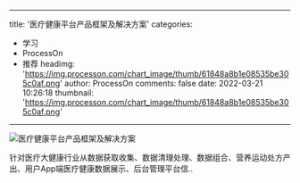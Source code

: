 
---
title: '医疗健康平台产品框架及解决方案'
categories: 
 - 学习
 - ProcessOn
 - 推荐
headimg: 'https://img.processon.com/chart_image/thumb/61848a8b1e08535be305c0af.png'
author: ProcessOn
comments: false
date: 2022-03-21 10:26:18
thumbnail: 'https://img.processon.com/chart_image/thumb/61848a8b1e08535be305c0af.png'
---

<div>   
<img class="thumb" alt="医疗健康平台产品框架及解决方案" src="https://img.processon.com/chart_image/thumb/61848a8b1e08535be305c0af.png" referrerpolicy="no-referrer">
<p>针对医疗大健康行业从数据获取收集、数据清理处理、数据组合、营养运动处方产出、用户App端医疗健康数据展示、后台管理平台信..</p>  
</div>
            